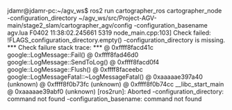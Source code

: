 jdamr@jdamr-pc:~/agv_ws$ ros2 run cartographer_ros cartographer_node
-configuration_directory ~/agv_ws/src/Project-AGV-main/stage2_slam/cartographer_agv/config
-configuration_basename agv.lua
F0402 11:38:02.245661  5319 node_main.cpp:103] Check failed: !FLAGS_configuration_directory.empty() -configuration_directory is missing.
*** Check failure stack trace: ***
    @     0xffff8facd41c  google::LogMessage::Fail()
    @     0xffff8fad46d0  google::LogMessage::SendToLog()
    @     0xffff8facd0f4  google::LogMessage::Flush()
    @     0xffff8faceebc  google::LogMessageFatal::~LogMessageFatal()
    @     0xaaaaae397a40  (unknown)
    @     0xffff8f0b73fc  (unknown)
    @     0xffff8f0b74cc  __libc_start_main
    @     0xaaaaae39abf0  (unknown)
[ros2run]: Aborted
-configuration_directory: command not found
-configuration_basename: command not found
